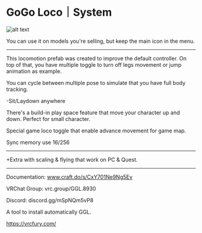# GoGo Loco｜System

![alt text](https://media.discordapp.net/attachments/974136857170419772/977669230549958656/icon_Go_Loco.png)


You can use it on models you're selling, but keep the main icon in the menu.
_____________________________________________

This locomotion prefab was created to improve the default controller. On top of that, you have multiple toggle to turn off legs movement or jump animation as example.

You can cycle between multiple pose to simulate that you have full body tracking.

-Sit/Laydown anywhere

There's a build-in play space feature that move your character up and down. Perfect for small character.

Special game loco toggle that enable advance movement for game map.

Sync memory use 16/256
_____________________________________________

+Extra with scaling & flying that work on PC & Quest.
_____________________________________________

Documentation: www.craft.do/s/CxY701Ne9Ng5Ev

VRChat Group: vrc.group/GGL.8930

Discord: discord.gg/mSpNQm5vP8

A tool to install automatically GGL.

https://vrcfury.com/
